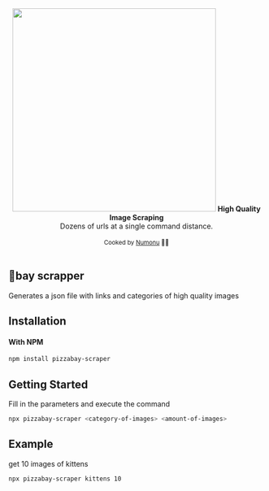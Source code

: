 <div align="center">
  <img width="400" src="https://cdn.leonardo.ai/users/11921fdd-d4bf-451b-899a-d586b1a7ee01/generations/8f9d73d0-3711-477a-812a-7d70e3dabf9a/variations/Default_Splash_art_of_pizza_portrait_poster_pizza_whitebackgr_1_8f9d73d0-3711-477a-812a-7d70e3dabf9a_0.png">
  <strong>High Quality Image Scraping</strong>
</div>
<div align="center">Dozens of urls at a single command distance.</div>
<br />
<div align="center">
  <sub>Cooked by <a href="https://www.instagram.com/villegas.arts/">Numonu</a> 👨‍🍳</sub>
</div>

<br />

## 🍕bay scrapper

Generates a json file with links and categories of high quality images

## Installation

#### With NPM

```sh
npm install pizzabay-scraper
```

## Getting Started

Fill in the parameters and execute the command
  
```sh
npx pizzabay-scraper <category-of-images> <amount-of-images>
```
## Example

get 10 images of kittens  
  
```sh
npx pizzabay-scraper kittens 10
```
